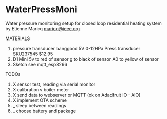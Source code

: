 # WaterPressMoni
Water pressure monitoring setup for closed loop residential heating system
by Etienne Maricq
maricq@ieee.org

MATERIALS

1. pressure transducer
banggood 5V 0-12HPa Press transducer	SKU237545 $12.95
2. D1 Mini
  5v to red of sensor
  g to black of sensor
  A0 to yellow of sensor
3. Sketch
  see mqtt_esp8266
  
  
TODOs

1. X sensor test, reading via serial monitor
2. X calibration v boiler meter
3. X send data to webserver or MQTT (ok on Adadfruit IO - AIO)
4. X implement OTA scheme
5. _ sleep between readings
6. _ choose battery and package

